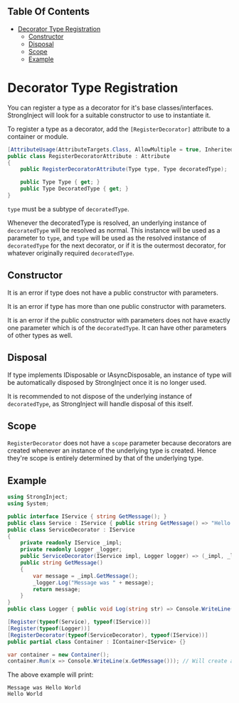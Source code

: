 <!-- START doctoc generated TOC please keep comment here to allow auto update -->
<!-- DON'T EDIT THIS SECTION, INSTEAD RE-RUN doctoc TO UPDATE -->
## Table Of Contents

- [Decorator Type Registration](#decorator-type-registration)
  - [Constructor](#constructor)
  - [Disposal](#disposal)
  - [Scope](#scope)
  - [Example](#example)

<!-- END doctoc generated TOC please keep comment here to allow auto update -->

# Decorator Type Registration

You can register a type as a decorator for it's base classes/interfaces. StrongInject will look for a suitable constructor to use to instantiate it.

To register a type as a decorator, add the `[RegisterDecorator]` attribute to a container or module.

```csharp
[AttributeUsage(AttributeTargets.Class, AllowMultiple = true, Inherited = false)]
public class RegisterDecoratorAttribute : Attribute
{
    public RegisterDecoratorAttribute(Type type, Type decoratedType);

    public Type Type { get; }
    public Type DecoratedType { get; }
}
```

`type` must be a subtype of `decoratedType`.

Whenever the decoratedType is resolved, an underlying instance of `decoratedType` will be resolved as normal. This instance will be used as a parameter to `type`, and `type` will be used as the resolved instance of `decoratedType` for the next decorator, or if it is the outermost decorator, for whatever originally required `decoratedType`.

## Constructor

It is an error if type does not have a public constructor with parameters.

It is an error if type has more than one public constructor with parameters.

It is an error if the public constructor with parameters does not have exactly one parameter which is of the `decoratedType`. It can have other parameters of other types as well.

## Disposal

If type implements IDisposable or IAsyncDisposable, an instance of type will be automatically disposed by StrongInject once it is no longer used.

It is recommended to not dispose of the underlying instance of `decoratedType`, as StrongInject will handle disposal of this itself.

## Scope

`RegisterDecorator` does not have a `scope` parameter because decorators are created whenever an instance of the underlying type is created. Hence they're scope is entirely determined by that of the underlying type.

## Example

```csharp
using StrongInject;
using System;

public interface IService { string GetMessage(); }
public class Service : IService { public string GetMessage() => "Hello World"; }
public class ServiceDecorator : IService
{
    private readonly IService _impl;
    private readonly Logger _logger;
    public ServiceDecorator(IService impl, Logger logger) => (_impl, _logger) = (impl, logger);
    public string GetMessage()
    {
        var message = _impl.GetMessage();
        _logger.Log("Message was " + message);
        return message;
    }
}
public class Logger { public void Log(string str) => Console.WriteLine(str); }

[Register(typeof(Service), typeof(IService))]
[Register(typeof(Logger))]
[RegisterDecorator(typeof(ServiceDecorator), typeof(IService))]
public partial class Container : IContainer<IService> {}

var container = new Container();
container.Run(x => Console.WriteLine(x.GetMessage())); // Will create a new instance of Service and Logger, and pass them as parameters to the ServiceDecorator constructor. The instance of ServiceDecorator will be used as the parameter to the lambda.
```

The above example will print:

```
Message was Hello World
Hello World
```
